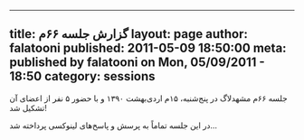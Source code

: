 ----------
title: گزارش جلسه ۶۶‌م
layout: page
author: falatooni
published: 2011-05-09 18:50:00
meta: published by falatooni on Mon, 05/09/2011 - 18:50
category: sessions
----------
جلسه ۶۶‌م مشهدلاگ در پنج‌شنبه، ۱۵‌م اردی‌بهشت ۱۳۹۰ و با حضور ۵ نفر از اعضای آن
تشکیل شد!  


<!--more-->



در این جلسه تماماً به پرسش و پاسخ‌های لینوکسی پرداخته شد...
